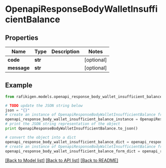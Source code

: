 # OpenapiResponseBodyWalletInsufficientBalance


## Properties
Name | Type | Description | Notes
------------ | ------------- | ------------- | -------------
**code** | **str** |  | [optional] 
**message** | **str** |  | [optional] 

## Example

```python
from rafikigen.models.openapi_response_body_wallet_insufficient_balance import OpenapiResponseBodyWalletInsufficientBalance

# TODO update the JSON string below
json = "{}"
# create an instance of OpenapiResponseBodyWalletInsufficientBalance from a JSON string
openapi_response_body_wallet_insufficient_balance_instance = OpenapiResponseBodyWalletInsufficientBalance.from_json(json)
# print the JSON string representation of the object
print OpenapiResponseBodyWalletInsufficientBalance.to_json()

# convert the object into a dict
openapi_response_body_wallet_insufficient_balance_dict = openapi_response_body_wallet_insufficient_balance_instance.to_dict()
# create an instance of OpenapiResponseBodyWalletInsufficientBalance from a dict
openapi_response_body_wallet_insufficient_balance_form_dict = openapi_response_body_wallet_insufficient_balance.from_dict(openapi_response_body_wallet_insufficient_balance_dict)
```
[[Back to Model list]](../README.md#documentation-for-models) [[Back to API list]](../README.md#documentation-for-api-endpoints) [[Back to README]](../README.md)


